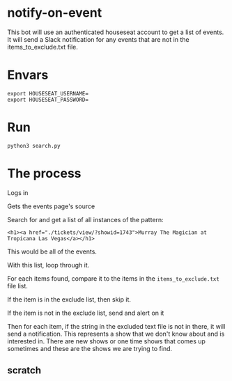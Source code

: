 # notify-on-event
This bot will use an authenticated houseseat account to get a list of events.  It will send a Slack notification
for any events that are not in the items_to_exclude.txt file.

# Envars

```
export HOUSESEAT_USERNAME=
export HOUSESEAT_PASSWORD=
```

# Run
```
python3 search.py
```

# The process

Logs in

Gets the events page's source

Search for and get a list of all instances of the pattern:
```
<h1><a href="./tickets/view/?showid=1743">Murray The Magician at Tropicana Las Vegas</a></h1>
```
This would be all of the events.

With this list, loop through it.

For each items found, compare it to the items in the `items_to_exclude.txt` file list.

If the item is in the exclude list, then skip it.

If the item is not in the exclude list, send and alert on it


Then for each item, if the string in the excluded text file is not in there, it will send a
notification.  This represents a show that we don't know about and is interested in.  There are
new shows or one time shows that comes up sometimes and these are the shows we are trying to find.




## scratch
